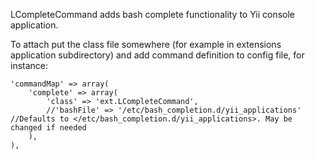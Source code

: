 LCompleteCommand adds bash complete functionality to Yii console application.

To attach put the class file somewhere (for example in extensions application subdirectory) and add command definition to config file, for instance:

    'commandMap' => array(
    	'complete' => array(
    		'class' => 'ext.LCompleteCommand',
    		//'bashFile' => '/etc/bash_completion.d/yii_applications' //Defaults to </etc/bash_completion.d/yii_applications>. May be changed if needed
    	),
    ),
